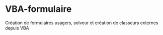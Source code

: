# VBA-formulaire
Création de formulaires usagers, solveur et création de classeurs externes depuis VBA
